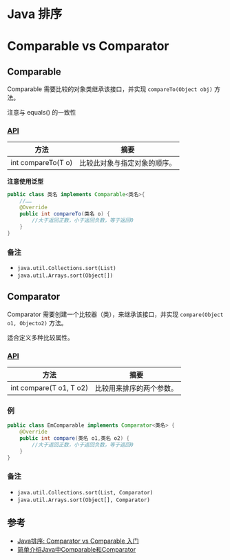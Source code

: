 # Java 排序

# Comparable vs Comparator

## Comparable
Comparable 需要比较的对象类继承该接口，并实现 `compareTo(Object obj)` 方法。

注意与 equals() 的一致性

### [API](http://tool.oschina.net/uploads/apidocs/jdk-zh/java/lang/Comparable.html)
|方法|摘要|
|---|---|
|int	compareTo(T o) |  比较此对象与指定对象的顺序。|


**注意使用泛型**
```java
public class 类名 implements Comparable<类名>{
    //……
    @Override
    public int compareTo(类名 o) {
        //大于返回正数，小于返回负数，等于返回0
    }
}
```

### 备注
- `java.util.Collections.sort(List) `
-  `java.util.Arrays.sort(Object[])`

## Comparator

Comparator 需要创建一个比较器（类），来继承该接口，并实现 `compare(Object o1, Objecto2)` 方法。

适合定义多种比较属性。

### [API](http://tool.oschina.net/uploads/apidocs/jdk-zh/java/util/Comparator.html)
|方法|摘要|
|---|---|
|int	compare(T o1, T o2) |  比较用来排序的两个参数。|
### 例
```java
public class EmComparable implements Comparator<类名> {
    @Override
    public int compare(类名 o1,类名 o2) {
        //大于返回正数，小于返回负数，等于返回0
    }
}
```

### 备注
- `java.util.Collections.sort(List, Comparator)`
-  `java.util.Arrays.sort(Object[], Comparator)`


## 参考
- [Java排序: Comparator vs Comparable 入门](http://fuxueliang.com/tech/2013/05/26/java-sorting-comparator-vs-comparable-tutorial/)
- [简单介绍Java中Comparable和Comparator](http://www.hollischuang.com/archives/1292)
